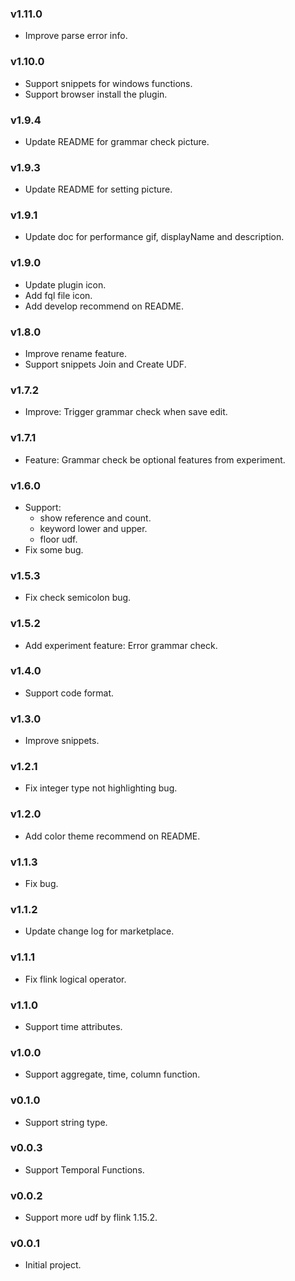 ### v1.11.0

- Improve parse error info.

### v1.10.0

- Support snippets for windows functions.
- Support browser install the plugin.

### v1.9.4

- Update README for grammar check picture.

### v1.9.3

- Update README for setting picture.

### v1.9.1

- Update doc for performance gif, displayName and description.

### v1.9.0

- Update plugin icon.
- Add fql file icon.
- Add develop recommend on README.

### v1.8.0

- Improve rename feature.
- Support snippets Join and Create UDF.

### v1.7.2

- Improve: Trigger grammar check when save edit.

### v1.7.1

- Feature: Grammar check be optional features from experiment.

### v1.6.0

- Support:
  - show reference and count.
  - keyword lower and upper.
  - floor udf.
- Fix some bug.

### v1.5.3

- Fix check semicolon bug.

### v1.5.2

- Add experiment feature: Error grammar check.

### v1.4.0

- Support code format.
  
### v1.3.0

- Improve snippets.
  
### v1.2.1

- Fix integer type not highlighting bug.
  
### v1.2.0

- Add color theme recommend on README.
  
### v1.1.3

- Fix bug.

### v1.1.2

- Update change log for marketplace.
  
### v1.1.1

- Fix flink logical operator.
  
### v1.1.0

- Support time attributes.
  
### v1.0.0

- Support aggregate, time, column function.

### v0.1.0

- Support string type.
  
### v0.0.3

- Support Temporal Functions.
  
### v0.0.2

- Support more udf by flink 1.15.2.
  
### v0.0.1

- Initial project.